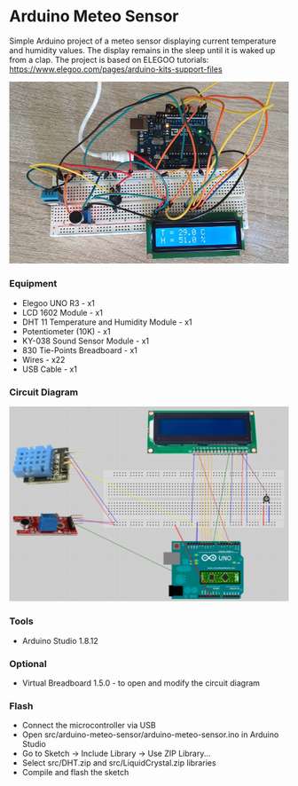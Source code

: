 # Arduino Meteo Sensor

Simple Arduino project of a meteo sensor displaying current temperature and humidity values.
The display remains in the sleep until it is waked up from a clap.
The project is based on ELEGOO tutorials: https://www.elegoo.com/pages/arduino-kits-support-files

![Image](image.jpg)

### Equipment
* Elegoo UNO R3 - x1
* LCD 1602 Module - x1
* DHT 11 Temperature and Humidity Module - x1
* Potentiometer (10K) - x1
* KY-038 Sound Sensor Module - x1
* 830 Tie-Points Breadboard - x1
* Wires - x22
* USB Cable - x1

### Circuit Diagram
![Circuit Diagram](diagram/arduino-meteo-sensor.png)

### Tools
* Arduino Studio 1.8.12

### Optional
* Virtual Breadboard 1.5.0 - to open and modify the circuit diagram

### Flash
* Connect the microcontroller via USB
* Open src/arduino-meteo-sensor/arduino-meteo-sensor.ino in Arduino Studio
* Go to Sketch -> Include Library -> Use ZIP Library...
* Select src/DHT.zip and src/LiquidCrystal.zip libraries
* Compile and flash the sketch
